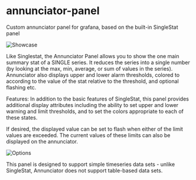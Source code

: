 # annunciator-panel
Custom annunciator panel for grafana, based on the built-in SingleStat panel

![Showcase](https://raw.githubusercontent.com/michaeldmoore/michaeldmoore-annunciator-panel/master/src/img/Showcase.gif)

Like Singlestat, the Annunciator Panel allows you to show the one main summary stat of a SINGLE series. It reduces the series into a single number (by looking at the max, min, average, or sum of values in the series). Annunciator also displays upper and lower alarm thresholds, colored to according to the value of the stat relative to the threshold, and optional flashing etc.

Features:
In addition to the basic features of SingleStat, this panel provides additional display attributes including the ability to set upper and lower warning and limit thresholds, and to set the colors appropriate to each of these states.

If desired, the displayed value can be set to flash when either of the limit values are exceeded.  The current values of these limits can also be displayed on the annunciator.

![Options](https://raw.githubusercontent.com/michaeldmoore/michaeldmoore-annunciator-panel/master/src/img/Options.png)

This panel is designed to support simple timeseries data sets - unlike SingleStat, Annunciator does not support table-based data sets.
